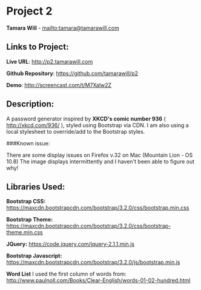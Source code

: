 # Project 2
**Tamara Will** - <mailto:tamara@tamarawill.com>

## Links to Project:
**Live URL**: <http://p2.tamarawill.com>

**Github Repository**: <https://github.com/tamarawill/p2>

**Demo**: <http://screencast.com/t/M7Xalw2Z>

## Description:

A password generator inspired by **XKCD's comic number 936** ( <http://xkcd.com/936/> ), styled using Bootstrap via CDN. I am also using a local stylesheet to override/add to the Bootstrap styles.

###Known issue: 

There are some display issues on Firefox v.32 on Mac (Mountain Lion - OS 10.8) The image displays intermittently and I haven't been able to figure out why!

## Libraries Used:

**Bootstrap CSS:**
<https://maxcdn.bootstrapcdn.com/bootstrap/3.2.0/css/bootstrap.min.css>

**Bootstrap Theme:** 
<https://maxcdn.bootstrapcdn.com/bootstrap/3.2.0/css/bootstrap-theme.min.css>

**JQuery:**
<https://code.jquery.com/jquery-2.1.1.min.js>

**Bootstrap Javascript:** 
<https://maxcdn.bootstrapcdn.com/bootstrap/3.2.0/js/bootstrap.min.js>

**Word List**
I used the first column of words from:
<http://www.paulnoll.com/Books/Clear-English/words-01-02-hundred.html>